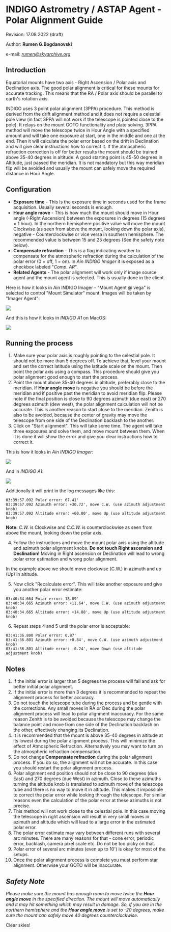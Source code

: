 # INDIGO Astrometry / ASTAP Agent - Polar Alignment Guide

Revision: 17.08.2022 (draft)

Author: **Rumen G.Bogdanovski**

e-mail: *rumen@skyarchive.org*

## Introduction

Equatorial mounts have two axis - Right Ascension / Polar axis and Declination axis. The good polar alignment is critical for these mounts for accurate tracking. This means that the RA / Polar axis should be parallel to earth's rotation axis.

INDIGO uses 3 point polar alignment (3PPA) procedure. This method is derived from the drift alignment method and it does not require a celestial pole view (in fact 3PPA will not work if the telescope is pointed close to the pole). It relays on the mount GOTO functionality and plate solving. 3PPA method will move the telescope twice in Hour Angle with a specified amount and will take one exposure at start, one in the middle and one at the end. Then it will calculate the polar error based on the drift in Declination and will give clear instructions how to correct it. If the atmospheric refraction correction is off for better results the mount should be trained above 35-40 degrees in altitude. A good starting point is 45-50 degrees in Altitude, just passed the meridian. It is not mandatory but this way meridian flip will be avoided and usually the mount can safely move the required distance in Hour Angle.

## Configuration
- **Exposure time** - This is the exposure time in seconds used for the frame acquisition. Usually several seconds is enough.
- **Hour angle move** - This is how much the mount should move in Hour angle (-Right Ascension) between the exposures in degrees (15 degrees = 1 hour). In the northern hemisphere positive value will move the mount Clockwise (as seen from above the mount, looking down the polar axis), negative - Counterclockwise or vice versa in southern hemisphere. The recommended value is between 15 and 25 degrees (See the safety note below).
- **Compensate refraction** - This is a flag indicating weather to compensate for the atmospheric refraction during the calculation of the polar error (0 = off, 1 = on). In *Ain INDIGO Imager* it is exposed as a checkbox labeled "*Comp. AR*".
- **Related Agents** - The polar alignment will work only if image source agent and the mount agent is selected. This is usually done in the client.

 Here is how it looks in Ain INDIGO Imager - "Mount Agent @ vega" is selected to control "Mount Simulator" mount. Images will be taken by "Imager Agent":

 ![](POLAR_ALIGNMENT/pa_config.png)

 And this is how it looks in *INDIGO A1* on MacOS:

 ![](POLAR_ALIGNMENT/pa_config_cm.png)

## Running the process
1. Make sure your polar axis is roughly pointing to the celestial pole. It should not be more than 5 degrees off. To achieve that, level your mount and set the correct latitude using the latitude scale on the mount. Then point the polar axis using a compass. This procedure should give you polar alignment good enough to start the process.
2. Point the mount above 35-40 degrees in altitude, preferably close to the meridian. If **Hour angle move** is negative you should be before the meridian and if positive past the meridian to avoid meridian flip. Please note if the final position is close to 90 degrees azimuth (due east) or 270 degrees azimuth (dew west), the polar alignment calculation will not be accurate. This is another reason to start close to the meridian. Zenith is also to be avoided, because the center of gravity may move the telescope from one side of the Declination backlash to the another.
3. Click on "Start alignment". This will take some time. The agent will take three exposures and solve them, and move mount between them. When it is done it will show the error and give you clear instructions how to correct it.

 This is how it looks in *Ain INDIGO Imager*:

 ![](POLAR_ALIGNMENT/pa_start.png)

 And in *INDIGO A1*:

 ![](POLAR_ALIGNMENT/pa_start_cm.png)

 Additionally it will print in the log messages like this:

 ```
 03:39:57.092 Polar error: 67.41'
 03:39:57.092 Azimuth error: +30.72', move C.W. (use azimuth adjustment knob)
 03:39:57.092 Altitude error: +60.00', move Up (use altitude adjustment knob)
 ```

**Note:** *C.W.* is Clockwise and *C.C.W.* is counterclockwise as seen from above the mount, looking down the polar axis.

4. Follow the instructions and move the mount polar axis using the altitude and azimuth polar alignment knobs. **Do not touch Right ascension and Declination!** Moving in Right ascension or Declination will lead to wrong polar error estimation and wrong polar alignment.

In the example above we should move clockwise (C.W.) in azimuth and up (Up) in altitude.

5. Now click "Recalculate error". This will take another exposure and give you another polar error estimate:

 ```
 03:40:34.664 Polar error: 18.89'
 03:40:34.665 Azimuth error: +11.64', move C.W. (use azimuth adjustment knob)
 03:40:34.665 Altitude error: +14.88', move Up (use altitude adjustment knob)
 ```

6. Repeat steps 4 and 5 until the polar error is acceptable:

 ```
 03:41:36.800 Polar error: 0.87'
 03:41:36.801 Azimuth error: +0.84', move C.W. (use azimuth adjustment knob)
 03:41:36.801 Altitude error: -0.24', move Down (use altitude adjustment knob)
 ```

## Notes
1. If the initial error is larger than 5 degrees the process will fail and ask for better initial polar alignment.
2. If the initial error is more than 3 degrees it is recommended to repeat the alignment process for better accuracy.
3. Do not touch the telescope tube during the process and be gentle with the corrections. Any small moves in RA or Dec during the polar alignment process will lead to polar alignment inaccuracy. For the same reason Zenith is to be avoided because the telescope may change the balance point and move from one side of the Declination backlash on the other, effectively changing its Declination.
4. It is recommended that the mount is above 35-40 degrees in altitude at its lowest during the polar alignment process. This will minimize the effect of Atmospheric Refraction. Alternatively you may want to turn on the atmospheric refraction compensation.
5. Do not change **Compensate refraction** during the polar alignment process. If you do so, the alignment will not be accurate. In this case you should restart the polar alignment process.
6. Polar alignment end position should not be close to 90 degrees (due East) and 270 degrees (due West) in azimuth. Close to these azimuths turning the altitude knob is translated to azimuth move of the telescope tube and there is no way to move it in altitude. This makes it impossible to correct the polar error while looking through the telescope. For similar reasons even the calculation of the polar error at these azimuths is not precise.
7. This method will not work close to the celestial pole. In this case moving the telescope in right ascension will result in very small moves in azimuth and altitude which will lead to a large error in the estimated polar error.
8. The polar error estimate may vary between different runs with several arc minutes. There are many reasons for that - cone error, periodic error, backlash, camera pixel scale etc. Do not be too picky on that.
9. Polar error of several arc minutes (even up to 10') is okay for most of the setups.
10. Once the polar alignment process is complete you must perform star alignment. Otherwise your GOTO will be inaccurate.

## *Safety Note*
*Please make sure the mount has enough room to move twice the **Hour angle move** in the specified direction. The mount will move automatically and it may hit something which may result in damage. So, if you are in the northern hemisphere and the **Hour angle move** is set to -20 degrees, make sure the mount can safely move 40 degrees counterclockwise.*

Clear skies!  
